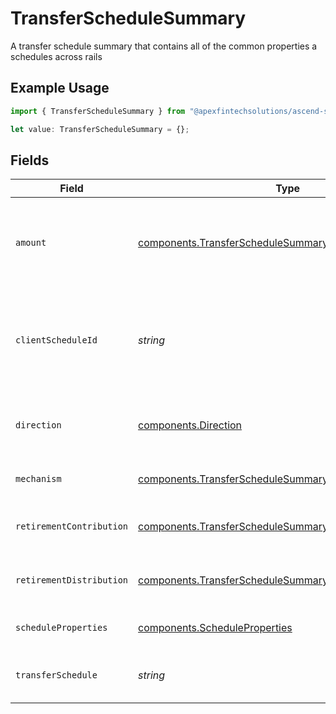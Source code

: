 # TransferScheduleSummary

A transfer schedule summary that contains all of the common properties a schedules across rails

## Example Usage

```typescript
import { TransferScheduleSummary } from "@apexfintechsolutions/ascend-sdk/models/components";

let value: TransferScheduleSummary = {};
```

## Fields

| Field                                                                                                                                | Type                                                                                                                                 | Required                                                                                                                             | Description                                                                                                                          | Example                                                                                                                              |
| ------------------------------------------------------------------------------------------------------------------------------------ | ------------------------------------------------------------------------------------------------------------------------------------ | ------------------------------------------------------------------------------------------------------------------------------------ | ------------------------------------------------------------------------------------------------------------------------------------ | ------------------------------------------------------------------------------------------------------------------------------------ |
| `amount`                                                                                                                             | [components.TransferScheduleSummaryAmount](../../models/components/transferschedulesummaryamount.md)                                 | :heavy_minus_sign:                                                                                                                   | A cash amount in the format of decimal value. An unset or empty value represents a full disbursement                                 | {<br/>"value": "100.00"<br/>}                                                                                                        |
| `clientScheduleId`                                                                                                                   | *string*                                                                                                                             | :heavy_minus_sign:                                                                                                                   | External identifier supplied by the API caller. Each request must have a unique pairing of client_schedule_id and account            | ABC-123                                                                                                                              |
| `direction`                                                                                                                          | [components.Direction](../../models/components/direction.md)                                                                         | :heavy_minus_sign:                                                                                                                   | Flag indicating whether this is a deposit or withdrawal transfer                                                                     | DEPOSIT                                                                                                                              |
| `mechanism`                                                                                                                          | [components.TransferScheduleSummaryMechanism](../../models/components/transferschedulesummarymechanism.md)                           | :heavy_minus_sign:                                                                                                                   | The mechanism used for this transfer schedule                                                                                        | ACH                                                                                                                                  |
| `retirementContribution`                                                                                                             | [components.TransferScheduleSummaryRetirementContribution](../../models/components/transferschedulesummaryretirementcontribution.md) | :heavy_minus_sign:                                                                                                                   | The contribution info for a retirement account                                                                                       |                                                                                                                                      |
| `retirementDistribution`                                                                                                             | [components.TransferScheduleSummaryRetirementDistribution](../../models/components/transferschedulesummaryretirementdistribution.md) | :heavy_minus_sign:                                                                                                                   | The distribution info for a retirement account                                                                                       |                                                                                                                                      |
| `scheduleProperties`                                                                                                                 | [components.ScheduleProperties](../../models/components/scheduleproperties.md)                                                       | :heavy_minus_sign:                                                                                                                   | Common schedule properties                                                                                                           |                                                                                                                                      |
| `transferSchedule`                                                                                                                   | *string*                                                                                                                             | :heavy_minus_sign:                                                                                                                   | The name of the schedule resource this detail represents                                                                             | accounts/01H8FB90ZRRFWXB4XC2JPJ1D4Y/{transferScheduleType}/40eb6b6f-76ff-4dc9-b8a0-b65a7658f8b1                                      |
